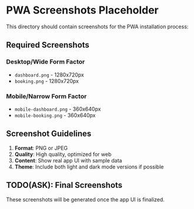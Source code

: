 # PWA Screenshots Placeholder

This directory should contain screenshots for the PWA installation process:

## Required Screenshots

### Desktop/Wide Form Factor
- `dashboard.png` - 1280x720px
- `booking.png` - 1280x720px

### Mobile/Narrow Form Factor  
- `mobile-dashboard.png` - 360x640px
- `mobile-booking.png` - 360x640px

## Screenshot Guidelines

1. **Format**: PNG or JPEG
2. **Quality**: High quality, optimized for web
3. **Content**: Show real app UI with sample data
4. **Theme**: Include both light and dark mode versions if possible

## TODO(ASK): Final Screenshots

These screenshots will be generated once the app UI is finalized.